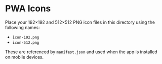 # PWA Icons

Place your 192×192 and 512×512 PNG icon files in this directory using the following names:

* `icon-192.png`
* `icon-512.png`

These are referenced by `manifest.json` and used when the app is installed on mobile devices.